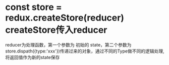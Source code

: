 # const store = redux.createStore(reducer)  createStore传入reducer
reducer为处理函数，第一个参数为 初始的 state，第二个参数为store.dispath({type:'xxx'})传递过来的对象，通过不同的Type做不同的逻辑处理,将返回值作为新的state保存